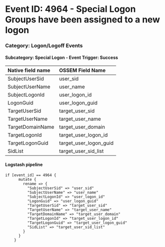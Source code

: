 # Event ID: 4964 - Special Logon Groups have been assigned to a new logon
### Category: Logon/Logoff Events
#### Subcategory: Special Logon - Event Trigger: Success

|Native field name            |OSSEM Field Name                   |
|:----------------------------|:----------------------------------|
| SubjectUserSid              | user_sid                          |
| SubjectUserName             | user_name                         |
| SubjectLogonId              | user_logon_id                     |
| LogonGuid                   | user_logon_guid                   |
| TargetUserSid               | target_user_sid                   |
| TargetUserName              | target_user_name                  |
| TargetDomainName            | target_user_domain                |
| TargetLogonId               | target_user_logon_id              |
| TargetLogonGuid             | target_user_logon_guid            |
| SidList                     | target_user_sid_list              |



#### Logstash pipeline

```
if [event_id] == 4964 {
      mutate {
        rename => {
          "SubjectUserSid" => "user_sid"
          "SubjectUserName" => "user_name"
          "SubjectLogonId" => "user_logon_id"
          "LogonGuid" => "user_logon_guid"
          "TargetUserSid" => "target_user_sid"
          "TargetUserName" => "target_user_name"
          "TargetDomainName" => "target_user_domain"
          "TargetLogonId" => "target_user_logon_id"
          "TargetLogonGuid" => "target_user_logon_guid"
          "SidList" => "target_user_sid_list"
        }
      }
    }
```